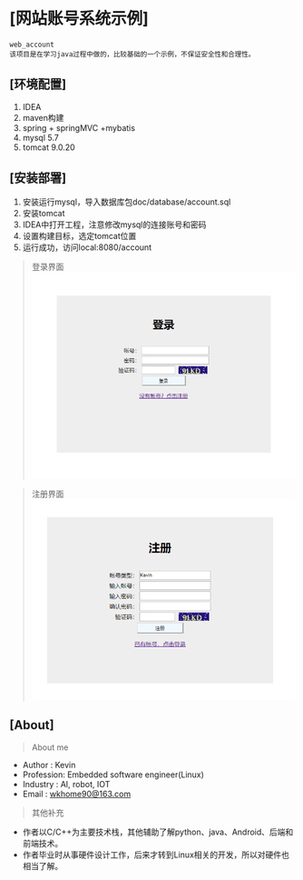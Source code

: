 # [网站账号系统示例]
    web_account
    该项目是在学习java过程中做的，比较基础的一个示例，不保证安全性和合理性。

## [环境配置]

1. IDEA
2. maven构建
3. spring + springMVC +mybatis
4. mysql 5.7
5. tomcat 9.0.20

## [安装部署]

1. 安装运行mysql，导入数据库包doc/database/account.sql
2. 安装tomcat
3. IDEA中打开工程，注意修改mysql的连接账号和密码
4. 设置构建目标，选定tomcat位置
5. 运行成功，访问local:8080/account

> 登录界面
![avatar](doc/login.png)

> 注册界面
![avatar](doc/register.png)

## [About]

> About me
- Author    : Kevin
- Profession: Embedded software engineer(Linux)
- Industry  : AI, robot, IOT
- Email     : wkhome90@163.com

> 其他补充
- 作者以C/C++为主要技术栈，其他辅助了解python、java、Android、后端和前端技术。
- 作者毕业时从事硬件设计工作，后来才转到Linux相关的开发，所以对硬件也相当了解。